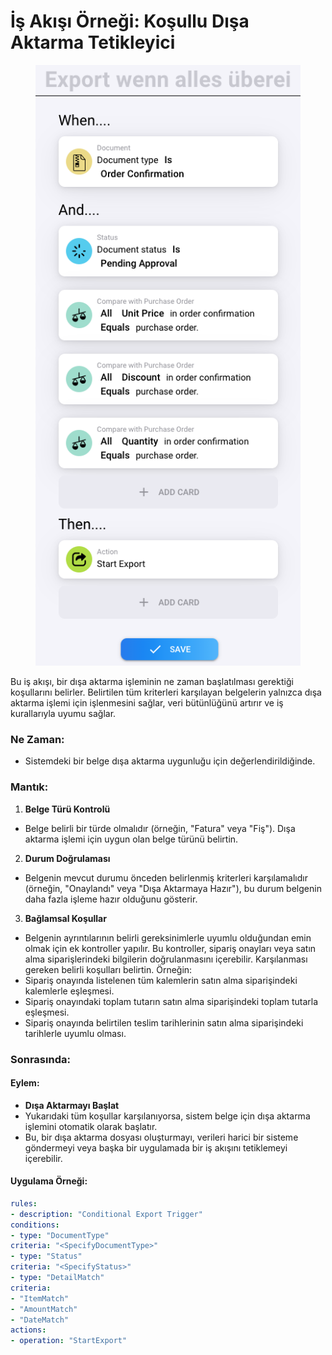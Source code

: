# İş Akışı Örneği: Koşullu Dışa Aktarma Tetikleyici



<figure><img src="../../.gitbook/assets/image (3).png" alt=""><figcaption></figcaption></figure>

Bu iş akışı, bir dışa aktarma işleminin ne zaman başlatılması gerektiği koşullarını belirler. Belirtilen tüm kriterleri karşılayan belgelerin yalnızca dışa aktarma işlemi için işlenmesini sağlar, veri bütünlüğünü artırır ve iş kurallarıyla uyumu sağlar.

### Ne Zaman:

* Sistemdeki bir belge dışa aktarma uygunluğu için değerlendirildiğinde.

### Mantık:

1. **Belge Türü Kontrolü**
* Belge belirli bir türde olmalıdır (örneğin, "Fatura" veya "Fiş"). Dışa aktarma işlemi için uygun olan belge türünü belirtin.
2. **Durum Doğrulaması**
* Belgenin mevcut durumu önceden belirlenmiş kriterleri karşılamalıdır (örneğin, "Onaylandı" veya "Dışa Aktarmaya Hazır"), bu durum belgenin daha fazla işleme hazır olduğunu gösterir.
3. **Bağlamsal Koşullar**
* Belgenin ayrıntılarının belirli gereksinimlerle uyumlu olduğundan emin olmak için ek kontroller yapılır. Bu kontroller, sipariş onayları veya satın alma siparişlerindeki bilgilerin doğrulanmasını içerebilir. Karşılanması gereken belirli koşulları belirtin. Örneğin:
* Sipariş onayında listelenen tüm kalemlerin satın alma siparişindeki kalemlerle eşleşmesi.
* Sipariş onayındaki toplam tutarın satın alma siparişindeki toplam tutarla eşleşmesi.
* Sipariş onayında belirtilen teslim tarihlerinin satın alma siparişindeki tarihlerle uyumlu olması.

### Sonrasında:

#### Eylem:

* **Dışa Aktarmayı Başlat**
* Yukarıdaki tüm koşullar karşılanıyorsa, sistem belge için dışa aktarma işlemini otomatik olarak başlatır.
* Bu, bir dışa aktarma dosyası oluşturmayı, verileri harici bir sisteme göndermeyi veya başka bir uygulamada bir iş akışını tetiklemeyi içerebilir.

#### Uygulama Örneği:
```yaml
rules:
- description: "Conditional Export Trigger"
conditions:
- type: "DocumentType"
criteria: "<SpecifyDocumentType>"
- type: "Status"
criteria: "<SpecifyStatus>"
- type: "DetailMatch"
criteria:
- "ItemMatch"
- "AmountMatch"
- "DateMatch"
actions:
- operation: "StartExport"
```

